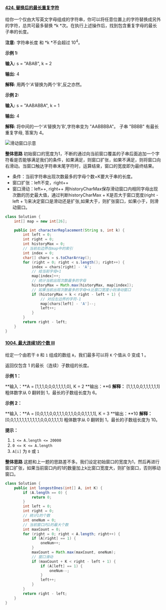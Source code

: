 #### [424\. 替换后的最长重复字符](https://leetcode-cn.com/problems/longest-repeating-character-replacement/)

给你一个仅由大写英文字母组成的字符串，你可以将任意位置上的字符替换成另外的字符，总共可最多替换 *k *次。在执行上述操作后，找到包含重复字母的最长子串的长度。

**注意:**
字符串长度 和 *k *不会超过 10<sup>4</sup>。

**示例 1:**

**输入:**
s = "ABAB", k = 2

**输出:**
4

**解释:**
用两个'A'替换为两个'B',反之亦然。

**示例 2:**

**输入:**
s = "AABABBA", k = 1

**输出:**
4

**解释:**
将中间的一个'A'替换为'B',字符串变为 "AABBBBA"。
子串 "BBBB" 有最长重复字母, 答案为 4。

![滑动窗口示意](https://upload-images.jianshu.io/upload_images/24598983-2c4d2f16da26a6fd.jpg?imageMogr2/auto-orient/strip%7CimageView2/2/w/1240)

**整体思路**
初始窗口的宽度为1，不断的通过向当前窗口覆盖的子串后面追加一个字符看是否能够满足我们的条件，如果满足，则窗口扩张，如果不满足，则将窗口向右滑动。当窗口触达字符串末尾字符时，运算结束，窗口的宽度即为最终结果。
* 条件：当前字符串出现次数最多的字母个数+K要大于串的长度。
* 窗口扩张：left不变，right++
* 窗口滑动：left++, right++
用historyCharMax保存滑动窗口内相同字母出现次数的历史最大值，通过判断historyCharMax + K是否大于窗口宽度(right - left + 1)来决定窗口是滑动还是扩张,如果大于，则扩张窗口，如果小于，则滑动窗口。
```java
class Solution {
    int[] map = new int[26];

    public int characterReplacement(String s, int k) {
        int left = 0;
        int right = 0;
        int historyMax = 0;
        // 当前右边界在map中的索引
        int index = 0;
        char[] chars = s.toCharArray();
        for (right = 0; right < s.length(); right++) {
            index = chars[right] - 'A';
            // 给当前字母+1
            map[index]++;
            // 统计当前出现次数最多的字母
            historyMax = Math.max(historyMax, map[index]);
            // 如果当前出现次数最多的字母+k比窗口宽度小则滑动窗口
            if (historyMax + k < right - left + 1) {
                // 对应左边界的字符-1
                map[chars[left] - 'A']--;
                left++;
            }
        }
        return right - left;
    }
}
```
#### [1004\. 最大连续1的个数 III](https://leetcode-cn.com/problems/max-consecutive-ones-iii/)

给定一个由若干 `0` 和 `1` 组成的数组 `A`，我们最多可以将 `K` 个值从 0 变成 1 。

返回仅包含 1 的最长（连续）子数组的长度。

**示例 1：**

**输入：**A = [1,1,1,0,0,0,1,1,1,1,0], K = 2
**输出：**6
**解释：** 
[1,1,1,0,0,1,1,1,1,1,1]
粗体数字从 0 翻转到 1，最长的子数组长度为 6。

**示例 2：**

**输入：**A = [0,0,1,1,0,0,1,1,1,0,1,1,0,0,0,1,1,1,1], K = 3
**输出：**10
**解释：**
[0,0,1,1,1,1,1,1,1,1,1,1,0,0,0,1,1,1,1]
粗体数字从 0 翻转到 1，最长的子数组长度为 10。

**提示：**

1.  `1 <= A.length <= 20000`
2.  `0 <= K <= A.length`
3.  `A[i]` 为 `0` 或 `1`

**整体思路**
这题和上一题的思路差不多。我们设定初始窗口的宽度为1，然后再进行窗口扩张，如果当前窗口内的1的数量加上k比窗口宽度大，则扩张窗口，否则移动窗口。
```java
class Solution {
    public int longestOnes(int[] A, int K) {
        if (A.length == 0) {
            return 0;
        }
        int left = 0;
        int right = 0;
        // 统计1的个数
        int oneNum = 0;
        // 当前窗口内1的最大个数
        int maxCount = 0;
        for (right = 0; right < A.length; right++) {
            if (A[right] == 1) {
                oneNum++;
            }
            maxCount = Math.max(maxCount, oneNum);
            // 窗口滑动
            if (maxCount + K < right - left + 1) {
                if (A[left] == 1) {
                    oneNum--;
                }
                left++;
            }
        }
        return right - left;
    }
}
```



